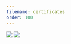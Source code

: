 ```yaml
---
filename: certificates
order: 100
---
```


<div class="image-strip">
  <img class="photo" src="/images/ghsc.png"/>
  <img class="photo" src="/images/ghr.png"/>
</div>
